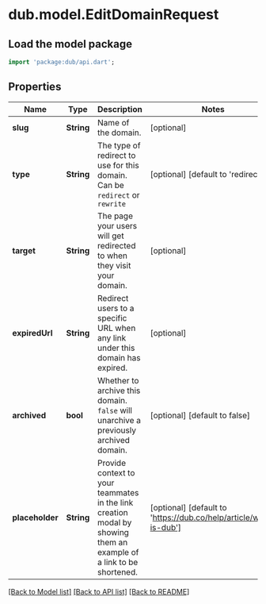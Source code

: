 # dub.model.EditDomainRequest

## Load the model package
```dart
import 'package:dub/api.dart';
```

## Properties
Name | Type | Description | Notes
------------ | ------------- | ------------- | -------------
**slug** | **String** | Name of the domain. | [optional] 
**type** | **String** | The type of redirect to use for this domain. Can be `redirect` or `rewrite` | [optional] [default to 'redirect']
**target** | **String** | The page your users will get redirected to when they visit your domain. | [optional] 
**expiredUrl** | **String** | Redirect users to a specific URL when any link under this domain has expired. | [optional] 
**archived** | **bool** | Whether to archive this domain. `false` will unarchive a previously archived domain. | [optional] [default to false]
**placeholder** | **String** | Provide context to your teammates in the link creation modal by showing them an example of a link to be shortened. | [optional] [default to 'https://dub.co/help/article/what-is-dub']

[[Back to Model list]](../README.md#documentation-for-models) [[Back to API list]](../README.md#documentation-for-api-endpoints) [[Back to README]](../README.md)


